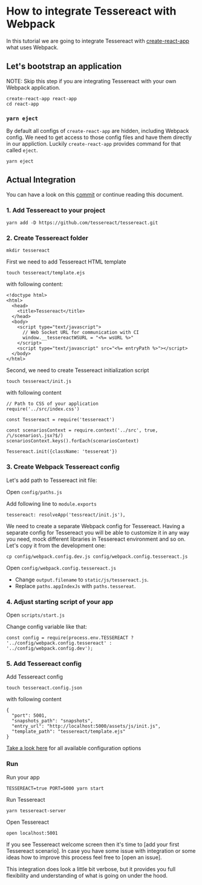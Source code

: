 # How to integrate Tessereact with Webpack

In this tutorial we are going to integrate Tessereact with [create-react-app](https://github.com/facebookincubator/create-react-app) what uses Webpack.

## Let's bootstrap an application

NOTE: Skip this step if you are integrating Tessereact with your own Webpack application.

```
create-react-app react-app
cd react-app
```

### `yarn eject`

By default all configs of `create-react-app` are hidden, including Webpack config.
We need to get access to those config files and have them directly in our appliction.
Luckily `create-react-app` provides command for that called `eject`.

`yarn eject`

## Actual Integration

You can have a look on this [commit](https://github.com/toptal/testshot/commit/118575ba8a5e95530b2fe5f169fc69131e22addd) or continue reading this document.

### 1. Add Tessereact to your project

`yarn add -D https://github.com/tessereact/tessereact.git`

### 2. Create Tessereact folder

`mkdir tessereact`

First we need to add Tessereact HTML template

`touch tessereact/template.ejs`

with following content:

```
<!doctype html>
<html>
  <head>
    <title>Tessereact</title>
  </head>
  <body>
    <script type="text/javascript">
      // Web Socket URL for communication with CI
      window.__tessereactWSURL = "<%= wsURL %>"
    </script>
    <script type="text/javascript" src="<%= entryPath %>"></script>
  </body>
</html>
```

Second, we need to create Tessereact initialization script

`touch tessereact/init.js`

with following content

```
// Path to CSS of your application
require('../src/index.css')

const Tessereact = require('tessereact')

const scenariosContext = require.context('../src', true, /\/scenarios\.jsx?$/)
scenariosContext.keys().forEach(scenariosContext)

Tessereact.init({className: 'tessereat'})
```


### 3. Create Webpack Tessereact config

Let's add path to Tessereact init file:

Open `config/paths.js`

Add following line to `module.exports`

```
tessereact: resolveApp('tessreact/init.js'),
```

We need to create a separate Webpack config for Tessereact.
Having a separate config for Tessereact you will be able to customize
it in any way you need, mock different libraries in Tessereact environment and so on.
Let's copy it from the development one:

`cp config/webpack.config.dev.js config/webpack.config.tessereact.js`

Open `config/webpack.config.tessereact.js`

- Change `output.filename` to `static/js/tessereact.js`.
- Replace `paths.appIndexJs` with `paths.tessereat`.

### 4. Adjust starting script of your app

Open `scripts/start.js`

Change config variable like that:

`const config = require(process.env.TESSEREACT ? '../config/webpack.config.tessereact' : '../config/webpack.config.dev');`

### 5. Add Tessereact config

Add Tessereact config

`touch tessereact.config.json`

with following content

```
{
  "port": 5001,
  "snapshots_path": "snapshots",
  "entry_url": "http://localhost:5000/assets/js/init.js",
  "template_path": "tessereact/template.ejs"
}
```

[Take a look here](config.md) for all available configuration options

### Run

Run your app

`TESSEREACT=true PORT=5000 yarn start`

Run Tessereact

`yarn tessereact-server`

Open Tessereact

`open localhost:5001`

If you see Tessereact welcome screen then it's time to [add your first Tessereact scenario].
In case you have some issue with integration or some ideas how to improve this process feel free to [open an issue].

This integration does look a little bit verbose, but it provides you full flexibility and understanding of what is going on under the hood.

